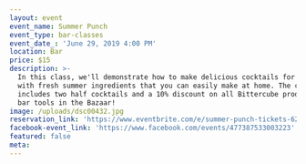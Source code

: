 ```yaml
---
layout: event
event_name: Summer Punch
event_type: bar-classes
event_date_: 'June 29, 2019 4:00 PM'
location: Bar
price: $15
description: >-
  In this class, we'll demonstrate how to make delicious cocktails for a crowd
  with fresh summer ingredients that you can easily make at home. The class
  includes two half cocktails and a 10% discount on all Bittercube products and
  bar tools in the Bazaar!
image: /uploads/dsc00432.jpg
reservation_link: 'https://www.eventbrite.com/e/summer-punch-tickets-62510489557'
facebook-event_link: 'https://www.facebook.com/events/477387533003223'
featured: false
meta:
---
```


